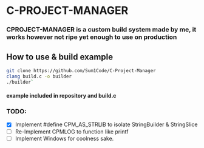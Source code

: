 # C-PROJECT-MANAGER
### CPROJECT-MANAGER is a custom build system made by me, it works however not ripe yet enough to use on production
## How to use & build example
```bash
git clone https://github.com/Sum1Code/C-Project-Manager
clang build.c -o builder
./builder`
```
  

#### example included in repository and build.c

### TODO:
- [X] Implement #define CPM_AS_STRLIB to isolate StringBuilder & StringSlice
- [ ] Re-Implement CPMLOG to function like printf
- [ ] Implement Windows for coolness sake. 
